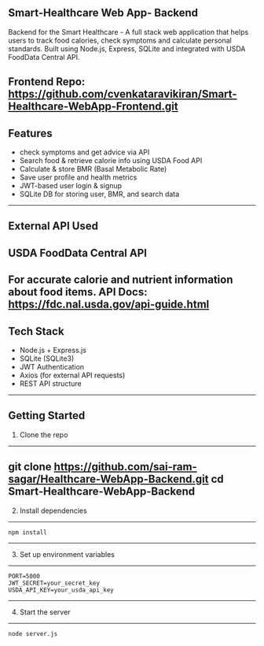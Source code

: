 Smart-Healthcare Web App- Backend 
---------------------------------------------------------------------------------------------------------------------------------------------------------------------------------------------
Backend for the Smart Healthcare - A full stack web application that helps users to track food calories, check symptoms and calculate personal standards. Built using Node.js, Express, SQLite and integrated with USDA FoodData Central API.

Frontend Repo: https://github.com/cvenkataravikiran/Smart-Healthcare-WebApp-Frontend.git
---------------------------------------------------------------------------------------------------------------------------------------------------------------------------------------------
Features 
----------------------------------------------------------------------------------------------------------------------------------------------------------------------------------------------
* check symptoms and get advice via API
* Search food & retrieve calorie info using USDA Food API
* Calculate & store BMR (Basal Metabolic Rate)
* Save user profile and health metrics
* JWT-based user login & signup
* SQLite DB for storing user, BMR, and search data

----------------------------------------------------------------------------------------------------------------------------------------------------------------------------------------------
External API Used
----------------------------------------------------------------------------------------------------------------------------------------------------------------------------------------------
USDA FoodData Central API
----------------------------------------------------------------------------------------------------------------------------------------------------------------------------------------------
For accurate calorie and nutrient information about food items.
API Docs: https://fdc.nal.usda.gov/api-guide.html
-------------------------------------------------------------------------------------------------------------------------------------------------------------------------------------------
Tech Stack
-------------------------------------------------------------------------------------------------------------------------------------------------------------------------------------------
* Node.js + Express.js
* SQLite (SQLite3)
* JWT Authentication
* Axios (for external API requests)
* REST API structure
-------------------------------------------------------------------------------------------------------------------------------------------------------------------------------------------
Getting Started
-------------------------------------------------------------------------------------------------------------------------------------------------------------------------------------------
1. Clone the repo
-------------------------------------------------------------------------------------------------------------------------------------------------------------------------------------------
   git clone https://github.com/sai-ram-sagar/Healthcare-WebApp-Backend.git
   cd Smart-Healthcare-WebApp-Backend
-------------------------------------------------------------------------------------------------------------------------------------------------------------------------------------------
2. Install dependencies
-------------------------------------------------------------------------------------------------------------------------------------------------------------------------------------------
    npm install
-------------------------------------------------------------------------------------------------------------------------------------------------------------------------------------------
3. Set up environment variables
-------------------------------------------------------------------------------------------------------------------------------------------------------------------------------------------
    PORT=5000
    JWT_SECRET=your_secret_key
    USDA_API_KEY=your_usda_api_key
-------------------------------------------------------------------------------------------------------------------------------------------------------------------------------------------
4. Start the server
-------------------------------------------------------------------------------------------------------------------------------------------------------------------------------------------
    node server.js
   
